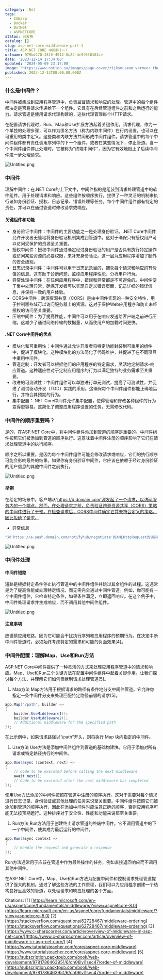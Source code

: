 ```yaml
---
category: .Net
tags:
  - CSharp
  - Docker
  - DotNet
  - ASPNETCORE
status: 已发布
catalog: []
slug: asp-net-core-middleware-part-1
title: ASP.NET CORE 中间件(一)
urlname: 979bd270-48f0-4912-8c24-4c9f050183ce
date: '2023-12-14 17:34:00'
updated: '2024-05-09 23:17:00'
image: 'https://www.notion.so/images/page-cover/rijksmuseum_vermeer_the_milkmaid.jpg'
published: 2023-12-13T08:00:00.000Z
---
```


### 什么是中间件？


中间件被集成到应用程序管道中，负责监督请求和响应的处理。管道中的每个组件都决定是否将请求传递给下一个组件。它具有在后续管道组件之前和之后运行的能力。请求管道是使用请求代理构建的，这些代理管理每个HTTP请求。


在配置请求代理时，Run、Map和Use扩展方法起着关键作用。请求代理，作为一个单独的处理步骤，可以作为匿名方法（称为内联中间件）在行内设置，也可以在可重用的类中定义。这些类和内联方法共同形成中间件组件。请求管道中的每个中间件组件都有责任调用序列中的下一个组件，或者在某些情况下，停止管道。当一个中间件组件停止处理时，它被称为"终端中间件"，因为它有效地阻止了后续中间件进一步处理请求。


![Untitled.png](https://prod-files-secure.s3.us-west-2.amazonaws.com/5d24fe63-e567-4804-86f9-9fdc62e13082/da807807-d02d-4fa1-86b6-db45e4678714/Untitled.png?X-Amz-Algorithm=AWS4-HMAC-SHA256&X-Amz-Content-Sha256=UNSIGNED-PAYLOAD&X-Amz-Credential=AKIAT73L2G45FSPPWI6X%2F20250101%2Fus-west-2%2Fs3%2Faws4_request&X-Amz-Date=20250101T213400Z&X-Amz-Expires=3600&X-Amz-Signature=ff520b871526c9d40fcfcd51b42176824b45367dd4b571b0bb6a4154cc19aed8&X-Amz-SignedHeaders=host&x-id=GetObject)


### 中间件


理解中间件：在.NET Core的上下文中，中间件指的是组装到请求处理管道中的软件组件，用于处理请求和响应。这些组件按顺序执行，提供了一种灵活的机制来执行诸如身份验证、授权、日志记录、错误处理等任务。每个中间件组件都有特定的责任，并可以在通过管道时修改请求或响应。


#### 关键组件和功能

- 身份验证中间件：中间件的主要功能之一是处理身份验证。.NET Core中间件允许开发者无缝地将身份验证机制集成到管道中。这对于确保只有授权用户可以访问受保护的资源至关重要。
- 授权中间件：授权中间件通过确定经过身份验证的用户是否具有执行特定操作或访问某些资源的必要权限，来补充身份验证。这一层为应用程序增加了额外的安全级别。
- 日志记录中间件：中间件可以用于日志记录目的，捕获每个请求和响应的有价值的信息。这有助于诊断问题，监控应用程序性能，分析用户行为。
- 异常处理中间件：在任何应用程序中，错误和异常都是不可避免的。中间件便于集中处理异常，确保开发者可以实现自定义错误页面，记录详细的错误信息，并保持一致的用户体验。
- CORS中间件：跨源资源共享（CORS）是由中间件实现的一种安全特性，用于控制哪些域可以访问服务器上的资源。这对于保护Web应用程序和防止未经授权的访问至关重要。
- 压缩中间件：为了提高性能，中间件可以用于在响应发送给客户端之前进行压缩。这减少了通过网络传输的数据量，从而使用户的加载时间更快。

#### .NET Core中间件的优点

- 模块化和可重用性：中间件通过允许开发者将特定功能封装到可重用的组件中，促进了模块化。这种模块化的方法简化了代码维护，并促进了在不同项目中重用中间件。
- 管道定制：开发者可以根据他们的应用程序的特定需求，灵活地定制请求-响应管道。这种适应性对于定制应用程序的行为以满足独特的业务需求至关重要。
- 改进的可测试性：中间件组件可以单独进行单元测试，提高了可测试性，并促进了测试驱动开发（TDD）实践的采用。这确保每个中间件组件都能正确地运行，并符合其预期的行为。
- 集中配置：.NET Core中间件允许集中配置，使得管理和修改各种组件的行为变得更容易。这简化了调整应用程序设置的任务，无需修改代码。

### 中间件的顺序重要吗？


是的，在ASP.NET Core中，将中间件组件添加到管道的顺序是重要的。中间件组件按照它们被添加到管道的顺序执行。这意味着中间件注册的顺序影响了它们在请求处理管道中的执行顺序。


顺序之所以重要，是因为每个中间件组件可能会修改请求或响应，它们的执行顺序可能会影响最终的结果。如果你有身份验证中间件，它应该在依赖于经过身份验证的用户信息的其他中间件之前执行。


![Untitled.png](https://prod-files-secure.s3.us-west-2.amazonaws.com/5d24fe63-e567-4804-86f9-9fdc62e13082/24f795a2-1c5a-4a6b-a0d8-2afb160076f1/Untitled.png?X-Amz-Algorithm=AWS4-HMAC-SHA256&X-Amz-Content-Sha256=UNSIGNED-PAYLOAD&X-Amz-Credential=AKIAT73L2G45FSPPWI6X%2F20250101%2Fus-west-2%2Fs3%2Faws4_request&X-Amz-Date=20250101T213400Z&X-Amz-Expires=3600&X-Amz-Signature=b6e082038dba0c3ee672eb5deb2c4b0902778a5e2326f1dffa6bdbc3c9786431&X-Amz-SignedHeaders=host&x-id=GetObject)


#### 举例


在给定的场景中，客户端从'https://d.domain.com'源发起了一个请求，以访问服务内的一个端点。然而，在处理请求之前，负责验证跨源资源共享（CORS）策略的中间件进行了干预。在检查请求后，CORS中间件确定它并未符合定义的策略，因此拒绝了请求。

- 异常信息

```c#
"对'https://a-push.domain.com/notifyhub/negotiate'的XMLHttpRequest的访问，源自'https://d.domain.com'，已被CORS策略阻止：预检请求的响应未通过访问控制检查：请求的资源上没有'Access-Control-Allow-Origin'头。"[1][2][3]
```


![Untitled.png](https://prod-files-secure.s3.us-west-2.amazonaws.com/5d24fe63-e567-4804-86f9-9fdc62e13082/371d9517-dafe-4432-94b7-2d14d1593167/Untitled.png?X-Amz-Algorithm=AWS4-HMAC-SHA256&X-Amz-Content-Sha256=UNSIGNED-PAYLOAD&X-Amz-Credential=AKIAT73L2G45FSPPWI6X%2F20250101%2Fus-west-2%2Fs3%2Faws4_request&X-Amz-Date=20250101T213400Z&X-Amz-Expires=3600&X-Amz-Signature=d8dfe8a00f90d757be41897f8c096dbd3733c780d327bef03f12daf9ca18161f&X-Amz-SignedHeaders=host&x-id=GetObject)


### 中间件处理


#### 中间件短路
短路是根据特定条件停止执行管道中的中间件组件并跳过其余组件的过程。这通常是为了提高性能或处理特定情况，而无需完全通过中间件管道。例如，你可能有一个中间件组件，它检查特定条件，如果条件满足，立即返回响应。在这个例子中，中间件处理请求并生成响应，而不调用其他中间件组件。


![Untitled.png](https://prod-files-secure.s3.us-west-2.amazonaws.com/5d24fe63-e567-4804-86f9-9fdc62e13082/e8a1d943-cb51-4723-936e-23c6af2fb0f9/Untitled.png?X-Amz-Algorithm=AWS4-HMAC-SHA256&X-Amz-Content-Sha256=UNSIGNED-PAYLOAD&X-Amz-Credential=AKIAT73L2G45FSPPWI6X%2F20250101%2Fus-west-2%2Fs3%2Faws4_request&X-Amz-Date=20250101T213400Z&X-Amz-Expires=3600&X-Amz-Signature=eb9d97bf365c703d5a7068355966da054e2a5d5c857de48448072c59600c2bc8&X-Amz-SignedHeaders=host&x-id=GetObject)


#### 注意事项


应谨慎应用短路，因为它可能会干扰执行序列和应用程序的预期行为。在决定中断中间件管道时，必须始终考虑特定的需求和可能的负面效果[4]。


### 中间件配置：理解Map、Use和Run方法


ASP.NET Core中间件提供了一种灵活的方式来处理应用程序管道中的请求和响应。Map、Use和Run三个关键方法在配置中间件组件中起着关键作用。让我们探讨每个方法，并理解它们如何贡献到请求处理管道[5]。

1. Map方法
Map方法用于根据请求的路径有条件地分支中间件管道。它允许你指定一条中间件分支来处理匹配特定路径前缀的请求[5]。

```c#
app.Map("/path", builder =>
{
    builder.UseMiddleware1();
    builder.UseMiddleware2();
    // Additional middleware for the specified path
});
```


在此示例中，如果请求路径以“/path”开头，则将执行 Map 块内指定的中间件。

1. Use方法
Use方法是添加中间件组件到管道的基础构建块。它用于添加对所有请求或特定路径执行的中间件。

```c#
app.Use(async (context, next) =>
{
    // Code to be executed before calling the next middleware
    await next();
    // Code to be executed after the next middleware has completed
});
```


使用Use方法添加的中间件按照在管道中注册的顺序执行。这对于需要对每个请求进行日志记录、身份验证或其他处理的任务来说至关重要。中间件组件按照它们被添加到管道的顺序执行，因此在添加中间件时应注意正确的顺序，否则应用程序可能无法按预期运行。这种排序对于安全性、性能和功能来说都至关重要。

1. Run方法
Run方法用于创建终止请求管道的终端中间件。它不调用管道中的下一个中间件，使其成为最后运行的中间件。

```c#
app.Run(async context =>
{
    // Handle the request and generate a response
});
```


Run方法通常用于应该在管道中作为最终操作的任务，例如直接返回响应而不调用其他中间件。


在ASP.NET Core中，Map、Use和Run方法为配置中间件和控制请求处理管道提供了强大的机制。通过了解这些方法的工作原理，我们可以为应用程序创建一个结构良好且高效的管道，以处理请求和响应处理的各个方面。


Citations:
[1] [https://learn.microsoft.com/en-us/aspnet/core/fundamentals/middleware/?view=aspnetcore-8.0](https://learn.microsoft.com/en-us/aspnet/core/fundamentals/middleware/?view=aspnetcore-8.0)
[2] [https://stackoverflow.com/questions/62728467/middleware-ordering](https://stackoverflow.com/questions/62728467/middleware-ordering)
[3] [https://www.c-sharpcorner.com/article/overview-of-middleware-in-asp-net-core/](https://www.c-sharpcorner.com/article/overview-of-middleware-in-asp-net-core/)
[4] [https://www.tutorialsteacher.com/core/aspnet-core-middleware](https://www.tutorialsteacher.com/core/aspnet-core-middleware)
[5] [https://subscription.packtpub.com/book/web-development/9781786463951/6/ch06lvl1sec47/order-of-middleware](https://subscription.packtpub.com/book/web-development/9781786463951/6/ch06lvl1sec47/order-of-middleware)

